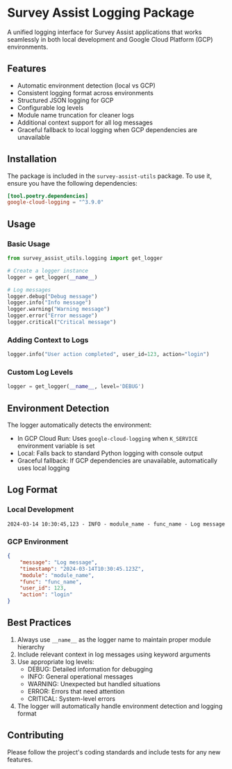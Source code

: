 # Survey Assist Logging Package

A unified logging interface for Survey Assist applications that works seamlessly in both local development and Google Cloud Platform (GCP) environments.

## Features

- Automatic environment detection (local vs GCP)
- Consistent logging format across environments
- Structured JSON logging for GCP
- Configurable log levels
- Module name truncation for cleaner logs
- Additional context support for all log messages
- Graceful fallback to local logging when GCP dependencies are unavailable

## Installation

The package is included in the `survey-assist-utils` package. To use it, ensure you have the following dependencies:

```toml
[tool.poetry.dependencies]
google-cloud-logging = "^3.9.0"
```

## Usage

### Basic Usage

```python
from survey_assist_utils.logging import get_logger

# Create a logger instance
logger = get_logger(__name__)

# Log messages
logger.debug("Debug message")
logger.info("Info message")
logger.warning("Warning message")
logger.error("Error message")
logger.critical("Critical message")
```

### Adding Context to Logs

```python
logger.info("User action completed", user_id=123, action="login")
```

### Custom Log Levels

```python
logger = get_logger(__name__, level='DEBUG')
```

## Environment Detection

The logger automatically detects the environment:
- In GCP Cloud Run: Uses `google-cloud-logging` when `K_SERVICE` environment variable is set
- Local: Falls back to standard Python logging with console output
- Graceful fallback: If GCP dependencies are unavailable, automatically uses local logging

## Log Format

### Local Development
```
2024-03-14 10:30:45,123 - INFO - module_name - func_name - Log message
```

### GCP Environment
```json
{
    "message": "Log message",
    "timestamp": "2024-03-14T10:30:45.123Z",
    "module": "module_name",
    "func": "func_name",
    "user_id": 123,
    "action": "login"
}
```

## Best Practices

1. Always use `__name__` as the logger name to maintain proper module hierarchy
2. Include relevant context in log messages using keyword arguments
3. Use appropriate log levels:
   - DEBUG: Detailed information for debugging
   - INFO: General operational messages
   - WARNING: Unexpected but handled situations
   - ERROR: Errors that need attention
   - CRITICAL: System-level errors
4. The logger will automatically handle environment detection and logging format

## Contributing

Please follow the project's coding standards and include tests for any new features. 
